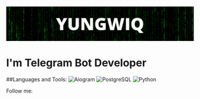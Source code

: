 [![Header](https://github.com/yungwiq/yungwiq/blob/main/assets/header.png)](https://t.me/+zNTdTqqKK0llMTBi)

# I'm Telegram Bot Developer

##Languages and Tools:
![Aiogram](https://img.shields.io/badge/-Aiogram-000000?style=for-the-badge&logo=telegram)
![PostgreSQL](https://img.shields.io/badge/-PostgreSQL-000000?style=for-the-badge&logo=postgresql&logoColor=FFFFFF)
![Python](https://img.shields.io/badge/-Python-000000?style=for-the-badge&logo=python)

Follow me: